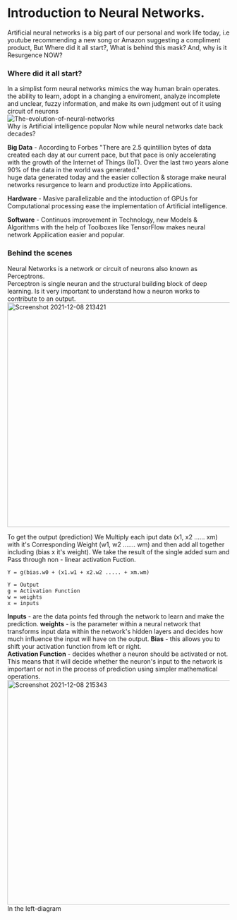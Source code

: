 # Introduction to Neural Networks.  
Artificial neural networks is a big part of our personal and work life today, i.e youtube recommending a new song or Amazon suggesting a compliment product, But Where did it all start?, What is behind this mask? And, why is it Resurgence NOW?  
### Where did it all start?
In a simplist form neural networks mimics the way human brain operates. the ability to learn, adopt in a changing a enviroment, analyze incomplete  and  unclear,  fuzzy  information, and  make  its  own judgment  out  of  it using circuit of neurons  
![The-evolution-of-neural-networks](https://user-images.githubusercontent.com/85021780/145255399-3389375b-7b4a-4b25-befc-68ee7a2b5956.png)  
Why is Artificial intelligence popular Now while neural networks date back decades?  

**Big Data** - According to Forbes "There are 2.5 quintillion bytes of data created each day at our current pace, but that pace is only accelerating with the growth of the Internet of Things (IoT). Over the last two years alone 90% of the data in the world was generated."  
huge data generated today and the easier collection & storage make neural networks resurgence to learn and productize into Appilications.  

**Hardware** - Masive parallelizable and the intoduction of GPUs for Computational processing ease the implementation of Artificial intelligence.   

**Software** - Continuos improvement in Technology, new Models & Algorithms with the help of Toolboxes like TensorFlow makes neural network Appilication easier and popular.   

### Behind the scenes
Neural Networks is a network or circuit of neurons also known as Perceptrons.  
Perceptron is single neuran and the structural building block of deep learning. Is it very important to understand how a neuron works to contribute to an output.  
<img width="509" alt="Screenshot 2021-12-08 213421" src="https://user-images.githubusercontent.com/85021780/145265199-8f0e9ca3-db34-4af5-a61f-88409cdf8001.png">
  
To get the output (prediction) We Multiply each iput data (x1, x2 ...... xm) with it's Corresponding Weight (w1, w2 ....... wm) and then add all together including (bias x it's weight). We take the result of the single added sum and Pass through non - linear activation Fuction.   
        
    Y = g(bias.w0 + (x1.w1 + x2.w2 ..... + xm.wm)
    
    Y = Output
    g = Activation Function
    w = weights
    x = inputs  

**Inputs** - are the data points fed through the network to learn and make the prediction. **weights** - is the parameter within a neural network that transforms input data within the network's hidden layers and decides how much influence the input will have on the output. **Bias** - this allows you to shift your activation function  from left or right.   
**Activation Function** - decides whether a neuron should be activated or not. This means that it will decide whether the neuron's input to the network is important or not in the process of prediction using simpler mathematical operations.  
<img width="509" alt="Screenshot 2021-12-08 215343" src="https://user-images.githubusercontent.com/85021780/145267011-67c0d1e7-b61f-4f27-a887-48e5b1e8ec24.png">  
In the left-diagram 






